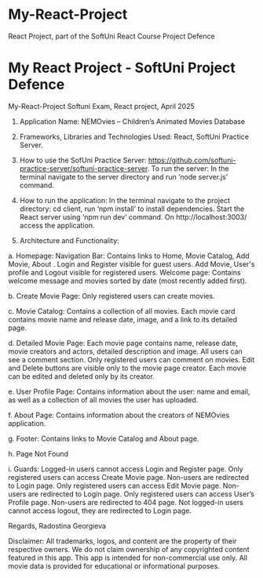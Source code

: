# My-React-Project
React Project, part of the SoftUni React Course Project Defence

# My React Project - SoftUni Project Defence

My-React-Project
Softuni Exam, React project, April 2025
1.	Application Name: NEMOvies – Children’s Animated Movies Database
2.	Frameworks, Libraries and Technologies Used: React, SoftUni Practice Server.
3.	How to use the SofUni Practice Server: https://github.com/softuni-practice-server/softuni-practice-server. To run the server: In the terminal navigate to the server directory and run ‘node server.js’ command.
4.	How to run the application: 
In the terminal navigate to the project directory: cd client, run ‘npm install’ to install dependencies. Start the React server using ‘npm run dev’ command.
On http://localhost:3003/ access the application.

5.	Architecture and Functionality:

a. Homepage: 
Navigation Bar: 
Contains links to Home, Movie Catalog, Add Movie, About . 
Login and Register visible for guest users. 
Add Movie, User's profile and Logout visible for registered users. 
Welcome page: 
Contains welcome message and movies sorted by date (most recently added first).

b. Create Movie Page: 
Only registered users can create movies.

c. Movie Catalog: 
Contains a collection of all movies. Each movie card contains movie name and release date, image, and a link to its detailed page. 

d. Detailed Movie Page: 
Each movie page contains name, release date, movie creators and actors, detailed description and image.
All users can see a comment section. Only registered users can comment on movies. Edit and Delete buttons are visible only to the movie page creator. Each movie can be edited and deleted only by its creator.

e. User Profile Page: 
Contains information about the user: name and email, as well as a collection of all movies the user has uploaded.

f. About Page: 
Contains information about the creators of NEMOvies application.

g. Footer: 
Contains links to Movie Catalog and About page.

h. Page Not Found

i. Guards: 
Logged-in users cannot access Login and Register page.
Only registered users can access Create Movie page. Non-users are redirected to Login page.
Only registered users can access Edit Movie page. Non-users are redirected to Login page.
Only registered users can access User’s Profile page. Non-users are redirected to 404 page.
Not logged-in users cannot access logout, they are redirected to Login page.


Regards, Radostina Georgieva

Disclaimer:
All trademarks, logos, and content are the property of their respective owners. 
We do not claim ownership of any copyrighted content featured in this app. 
This app is intended for non-commercial use only. All movie data is provided for educational or informational purposes.

